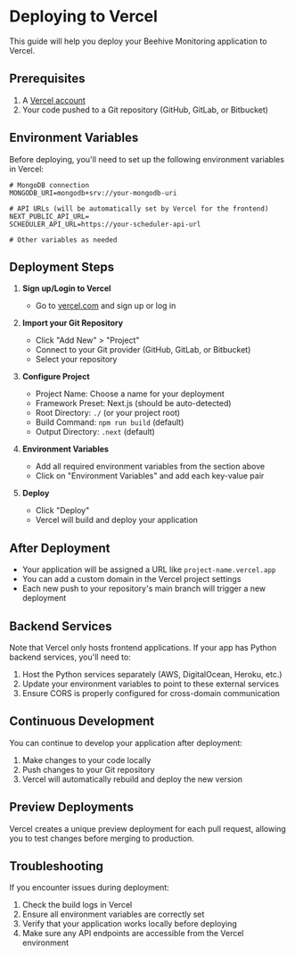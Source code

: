 # Deploying to Vercel

This guide will help you deploy your Beehive Monitoring application to Vercel.

## Prerequisites

1. A [Vercel account](https://vercel.com/signup)
2. Your code pushed to a Git repository (GitHub, GitLab, or Bitbucket)

## Environment Variables

Before deploying, you'll need to set up the following environment variables in Vercel:

```
# MongoDB connection
MONGODB_URI=mongodb+srv://your-mongodb-uri

# API URLs (will be automatically set by Vercel for the frontend)
NEXT_PUBLIC_API_URL=
SCHEDULER_API_URL=https://your-scheduler-api-url

# Other variables as needed
```

## Deployment Steps

1. **Sign up/Login to Vercel**
   - Go to [vercel.com](https://vercel.com) and sign up or log in

2. **Import your Git Repository**
   - Click "Add New" > "Project"
   - Connect to your Git provider (GitHub, GitLab, or Bitbucket)
   - Select your repository

3. **Configure Project**
   - Project Name: Choose a name for your deployment
   - Framework Preset: Next.js (should be auto-detected)
   - Root Directory: `./` (or your project root)
   - Build Command: `npm run build` (default)
   - Output Directory: `.next` (default)

4. **Environment Variables**
   - Add all required environment variables from the section above
   - Click on "Environment Variables" and add each key-value pair

5. **Deploy**
   - Click "Deploy"
   - Vercel will build and deploy your application

## After Deployment

- Your application will be assigned a URL like `project-name.vercel.app`
- You can add a custom domain in the Vercel project settings
- Each new push to your repository's main branch will trigger a new deployment

## Backend Services

Note that Vercel only hosts frontend applications. If your app has Python backend services, you'll need to:

1. Host the Python services separately (AWS, DigitalOcean, Heroku, etc.)
2. Update your environment variables to point to these external services
3. Ensure CORS is properly configured for cross-domain communication

## Continuous Development

You can continue to develop your application after deployment:

1. Make changes to your code locally
2. Push changes to your Git repository
3. Vercel will automatically rebuild and deploy the new version

## Preview Deployments

Vercel creates a unique preview deployment for each pull request, allowing you to test changes before merging to production.

## Troubleshooting

If you encounter issues during deployment:

1. Check the build logs in Vercel
2. Ensure all environment variables are correctly set
3. Verify that your application works locally before deploying
4. Make sure any API endpoints are accessible from the Vercel environment 